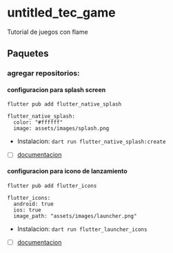 # untitled_tec_game
Tutorial de juegos con flame

## Paquetes

### agregar repositorios:
#### configuracion para splash screen
`flutter pub add flutter_native_splash`

```
flutter_native_splash:
  color: "#ffffff"
  image: assets/images/splash.png
```
- Instalacion:
`dart run flutter_native_splash:create`
- [ ] [documentacion](https://pub.dev/packages/flutter_native_splash)

#### configuracion para icono de lanzamiento
`flutter pub add flutter_icons`
```
flutter_icons:
  android: true
  ios: true
  image_path: "assets/images/launcher.png"
```

- Instalacion:
`dart run flutter_launcher_icons`
- [ ] [documentacion](https://pub.dev/packages/flutter_launcher_icons)

